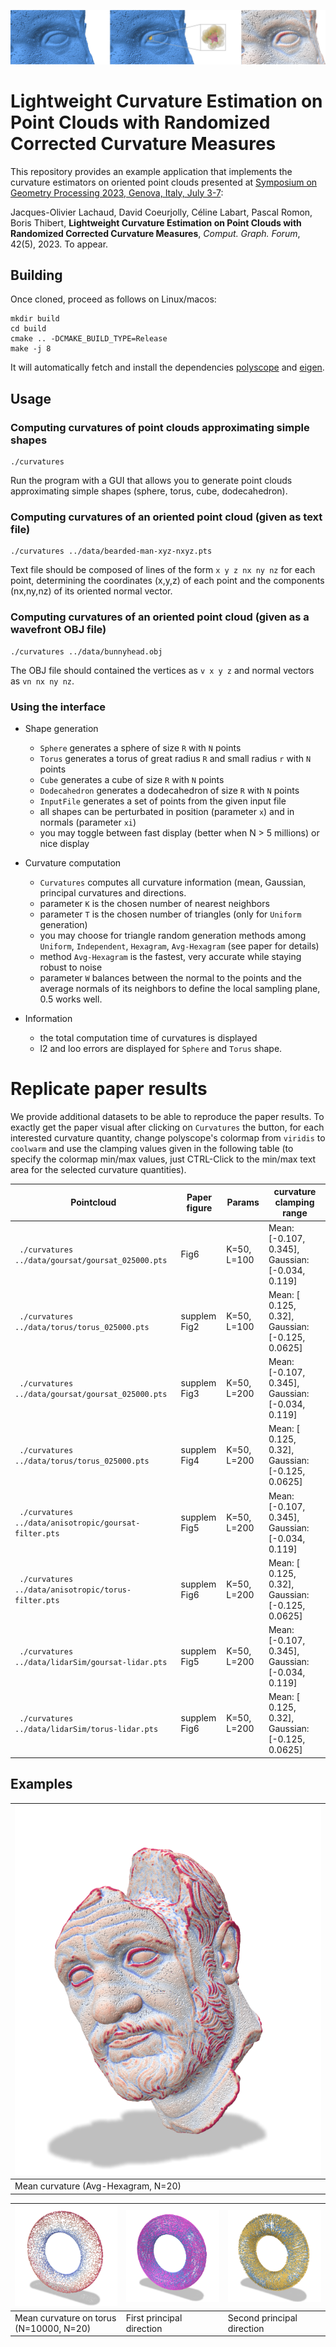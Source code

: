 ![teaser](images/teaser-s.png)

# Lightweight Curvature Estimation on Point Clouds with Randomized Corrected Curvature Measures


This repository provides an example application that implements the curvature estimators on oriented point clouds presented at [Symposium on Geometry Processing 2023, Genova, Italy, July 3-7](https://sgp2023.github.io):

Jacques-Olivier Lachaud, David Coeurjolly, Céline Labart, Pascal Romon, Boris Thibert, **Lightweight Curvature Estimation on Point Clouds with Randomized Corrected Curvature Measures**, *Comput. Graph. Forum*, 42(5), 2023. To appear.

## Building

Once cloned, proceed as follows on Linux/macos:

```
mkdir build
cd build
cmake .. -DCMAKE_BUILD_TYPE=Release
make -j 8
```

It will automatically fetch and install the dependencies [polyscope](https://polyscope.run) and [eigen](https://eigen.tuxfamily.org/).

## Usage

### Computing curvatures of point clouds approximating simple shapes

```
./curvatures
```

Run the program with a GUI that allows you to generate point clouds approximating simple shapes (sphere, torus, cube, dodecahedron).

### Computing curvatures of an oriented point cloud (given as text file)

```
./curvatures ../data/bearded-man-xyz-nxyz.pts
```

Text file should be composed of lines of the form `x y z nx ny nz` for each point, determining the coordinates (x,y,z) of each point and the components (nx,ny,nz) of its oriented normal vector.

### Computing curvatures of an oriented point cloud (given as a wavefront OBJ file)

```
./curvatures ../data/bunnyhead.obj
```

The OBJ file should contained the vertices as `v x y z` and normal vectors as `vn nx ny nz`.

### Using the interface

* Shape generation
  - `Sphere` generates a sphere of size `R` with `N` points
  - `Torus` generates a torus of great radius `R` and small radius `r` with `N` points
  - `Cube` generates a cube of size `R` with `N` points
  - `Dodecahedron` generates a dodecahedron of size `R` with `N` points
  - `InputFile` generates a set of points from the given input file
  - all shapes can be perturbated in position (parameter `x`) and in normals (parameter `xi`)
  - you may toggle between fast display (better when N > 5 millions) or nice display

* Curvature computation
  - `Curvatures` computes all curvature information (mean, Gaussian, principal curvatures and directions.
  - parameter `K` is the chosen number of nearest neighbors
  - parameter `T` is the chosen number of triangles (only for `Uniform` generation)
  - you may choose for triangle random generation methods among `Uniform`, `Independent`, `Hexagram`, `Avg-Hexagram` (see paper for details)
  - method `Avg-Hexagram` is the fastest, very accurate while staying robust to noise
  - parameter `W` balances between the normal to the points and the average normals of its neighbors to define the local sampling plane, 0.5 works well.

* Information
  - the total computation time of curvatures is displayed
  - l2 and loo errors are displayed for `Sphere` and `Torus` shape.
  
# Replicate paper results

We provide additional datasets to be able to reproduce the paper results. To exactly get the paper visual after clicking on `Curvatures` the button, for each interested curvature quantity, change polyscope's colormap from `viridis` to  `coolwarm` and use the clamping values given in the following table (to specify the colormap min/max values, just CTRL-Click to the min/max text area for the selected curvature quantities).


| Pointcloud | Paper figure | Params | curvature clamping range |
| -----------| -------------| -------| ---------------- |
| ` ./curvatures ../data/goursat/goursat_025000.pts` | Fig6 |K=50, L=100 | Mean: [-0.107, 0.345], Gaussian: [-0.034, 0.119] |
| ` ./curvatures ../data/torus/torus_025000.pts` | supplem Fig2 |K=50, L=100 | Mean: [ 0.125, 0.32], Gaussian: [-0.125, 0.0625] |
| ` ./curvatures ../data/goursat/goursat_025000.pts` | supplem Fig3 |K=50, L=200 | Mean: [-0.107, 0.345], Gaussian: [-0.034, 0.119] |
| ` ./curvatures ../data/torus/torus_025000.pts` | supplem Fig4 |K=50, L=200 | Mean: [ 0.125, 0.32], Gaussian: [-0.125, 0.0625] |
| ` ./curvatures ../data/anisotropic/goursat-filter.pts` | supplem Fig5 |K=50, L=200 | Mean: [-0.107, 0.345], Gaussian: [-0.034, 0.119] |
| ` ./curvatures ../data/anisotropic/torus-filter.pts` | supplem Fig6 |K=50, L=200 | Mean: [ 0.125, 0.32], Gaussian: [-0.125, 0.0625] |
| ` ./curvatures ../data/lidarSim/goursat-lidar.pts` | supplem Fig5 |K=50, L=200 | Mean: [-0.107, 0.345], Gaussian: [-0.034, 0.119] |
| ` ./curvatures ../data/lidarSim/torus-lidar.pts` | supplem Fig6 |K=50, L=200 | Mean: [ 0.125, 0.32], Gaussian: [-0.125, 0.0625] |


## Examples

| ![bearded man scan](images/bearded-H-AvgHexagram-20-s.png) |
| --------- |
| Mean curvature (Avg-Hexagram, N=20) |

|![torus H](images/torus-H-AvgHexagram-20-s.png) | ![torus V1](images/torus-V1-AvgHexagram-20-s.png) | ![torus V2](images/torus-V2-AvgHexagram-20-s.png) |
| ---- | ---- | ---- |
| Mean curvature on torus (N=10000, N=20) | First principal direction | Second principal direction |



